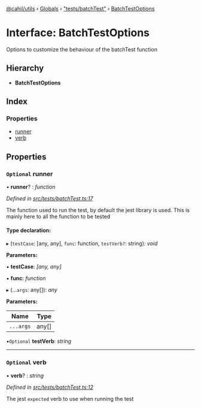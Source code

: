 [@cahil/utils](../README.md) › [Globals](../globals.md) › ["tests/batchTest"](../modules/_tests_batchtest_.md) › [BatchTestOptions](_tests_batchtest_.batchtestoptions.md)

# Interface: BatchTestOptions

Options to customize the behaviour of the batchTest function

## Hierarchy

* **BatchTestOptions**

## Index

### Properties

* [runner](_tests_batchtest_.batchtestoptions.md#optional-runner)
* [verb](_tests_batchtest_.batchtestoptions.md#optional-verb)

## Properties

### `Optional` runner

• **runner**? : *function*

*Defined in [src/tests/batchTest.ts:17](https://github.com/cahilfoley/utils/blob/22bd396/src/tests/batchTest.ts#L17)*

The function used to run the test, by default the jest library is used. This is mainly here to all the function
to be tested

#### Type declaration:

▸ (`testCase`: [any, any], `func`: function, `testVerb?`: string): *void*

**Parameters:**

▪ **testCase**: *[any, any]*

▪ **func**: *function*

▸ (...`args`: any[]): *any*

**Parameters:**

Name | Type |
------ | ------ |
`...args` | any[] |

▪`Optional`  **testVerb**: *string*

___

### `Optional` verb

• **verb**? : *string*

*Defined in [src/tests/batchTest.ts:12](https://github.com/cahilfoley/utils/blob/22bd396/src/tests/batchTest.ts#L12)*

The jest `expected` verb to use when running the test
